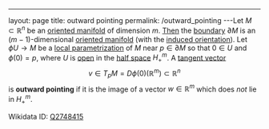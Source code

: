 ---
 layout: page
 title: outward pointing
 permalink: /outward_pointing
---Let $M \subset \mathbb R^n$ be an [oriented manifold](https://defsmath.github.io/DefsMath/oriented_manifold) of dimension $m$. [Then](https://defsmath.github.io/DefsMath/boundary_of_a_manifold_is_a_manifold) the [boundary](https://defsmath.github.io/DefsMath/boundary_points_of_a_manifold) $\partial M$ is an $(m-1)$-dimensional [oriented manifold](https://defsmath.github.io/DefsMath/oriented_manifold) (with the [induced orientation](https://defsmath.github.io/DefsMath/induced_orientation)). Let $\phi U\to M$ be a [local parametrization](https://defsmath.github.io/DefsMath/local_parametrization) of $M$ near $p \in \partial M$ so that $0 \in U$ and $\phi(0) = p$, where $U$ is [open](https://defsmath.github.io/DefsMath/subspace_topology) in the [half space](https://defsmath.github.io/DefsMath/closed_half-space) $H^m_+$. A [tangent vector](https://defsmath.github.io/DefsMath/tangent_space) $$v \in T_pM = D\phi(0)(\mathbb R^m)\subset\mathbb R^n$$ is **outward pointing** if it is the image of a vector $w \in \mathbb R^m$ which does *not* lie in $H_+^m$.

Wikidata ID: [Q2748415](https://www.wikidata.org/wiki/Q2748415)